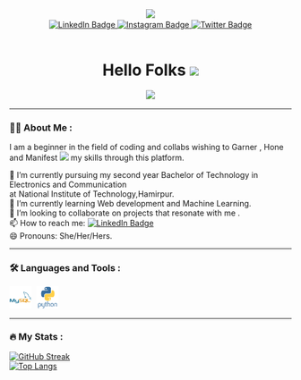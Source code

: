 <div id="header" align="center">
   <img src="https://github.com/Prakriti-Pal/Prakriti-Pal/assets/121712024/36b37ae3-b1e5-4cb7-a0ba-db2bb3a39f57" width="300"/>
</div>
<div id="badges" align="center">
  <a href="https://www.linkedin.com/in/prakriti-pal-008424257/">
    <img src="https://img.shields.io/badge/LinkedIn-black?style=for-the-badge&logo=linkedin&logoColor=white" alt="LinkedIn Badge"/>
  </a>
  <a href="https://www.instagram.com/_prakriti07_/">
    <img src="https://img.shields.io/badge/Instagram-black?style=for-the-badge&logo=Instagram&logoColor=white" alt="Instagram Badge"/>
  </a>
  
  <a href="https://twitter.com/Pal_7_Prakriti">
    <img src="https://img.shields.io/badge/Twitter-black?style=for-the-badge&logo=twitter&logoColor=white" alt="Twitter Badge"/>
  </a>
</div>
<div id="views" align ="center">
  <img src="https://komarev.com/ghpvc/?username=Prakriti-Pal&style=flat-square&color=blue" alt=""/>
</div>

<h1 align ="center">
  Hello Folks 
  <img src="https://media.giphy.com/media/hvRJCLFzcasrR4ia7z/giphy.gif" width="30px"/>
</h1>

<div align="center" >
   <img src="https://github.com/Prakriti-Pal/Prakriti-Pal/assets/121712024/d5a73168-6783-4541-93fc-33118e996689" height ="900" weight="900">
</div>

---

### :woman_technologist: About Me :
I am a beginner in the field of coding and collabs wishing to Garner <img src="" width="30">, Hone <img src="" width="30">and Manifest <img src="https://github.com/Prakriti-Pal/Prakriti-Pal/assets/121712024/f70d87bd-0fb9-4bc3-adfb-3a6bf68ee26a" width="30">
my skills through this platform.
 
 🔭 I’m currently pursuing my second year Bachelor of Technology in Electronics and Communication<br>
   at National Institute of Technology,Hamirpur.<br>
 🌱 I’m currently learning Web development and Machine Learning.<br>
 👯 I’m looking to collaborate on projects that resonate with me .<br>
 📫 How to reach me: <a href="https://www.linkedin.com/in/prakriti-pal-008424257/">
    <img src="https://img.shields.io/badge/LinkedIn-black?style=for-the-badge&logo=linkedin&logoColor=white" alt="LinkedIn Badge"/>
  </a><br>
 😄 Pronouns: She/Her/Hers.


---

### :hammer_and_wrench: Languages and Tools :

<div>
     <img src="https://github.com/devicons/devicon/blob/master/icons/mysql/mysql-original-wordmark.svg" title="MySQL"  alt="MySQL" width="40" height="40"/>&nbsp;
   <img src="https://github.com/devicons/devicon/blob/master/icons/python/python-original-wordmark.svg" title="Python" alt="Python" width="40" height="40"/>&nbsp;
</div>
   <!--
<img src="https://github.com/devicons/devicon/blob/master/icons/react/react-original-wordmark.svg" title="React" alt="React" width="40" height="40"/>&nbsp;
  <img src="https://github.com/devicons/devicon/blob/master/icons/spring/spring-original-wordmark.svg" title="Spring" alt="Spring" width="40" height="40"/>&nbsp;
  <img src="https://github.com/devicons/devicon/blob/master/icons/materialui/materialui-original.svg" title="Material UI" alt="Material UI" width="40" height="40"/>&nbsp;
  <img src="https://github.com/devicons/devicon/blob/master/icons/flutter/flutter-original.svg" title="Flutter" alt="Flutter" width="40" height="40"/>&nbsp;
  <img src="https://github.com/devicons/devicon/blob/master/icons/redux/redux-original.svg" title="Redux" alt="Redux " width="40" height="40"/>&nbsp;
  <img src="https://github.com/devicons/devicon/blob/master/icons/css3/css3-plain-wordmark.svg"  title="CSS3" alt="CSS" width="40" height="40"/>&nbsp;
  <img src="https://github.com/devicons/devicon/blob/master/icons/html5/html5-original.svg" title="HTML5" alt="HTML" width="40" height="40"/>&nbsp;
  <img src="https://github.com/devicons/devicon/blob/master/icons/javascript/javascript-original.svg" title="JavaScript" alt="JavaScript" width="40" height="40"/>&nbsp;
  <img src="https://github.com/devicons/devicon/blob/master/icons/firebase/firebase-plain-wordmark.svg" title="Firebase" alt="Firebase" width="40" height="40"/>&nbsp;
  <img src="https://github.com/devicons/devicon/blob/master/icons/gatsby/gatsby-original.svg" title="Gatsby"  alt="Gatsby" width="40" height="40"/>&nbsp;
<img src="https://github.com/devicons/devicon/blob/master/icons/nodejs/nodejs-original-wordmark.svg" title="NodeJS" alt="NodeJS" width="40" height="40"/>&nbsp;
  <img src="https://github.com/devicons/devicon/blob/master/icons/amazonwebservices/amazonwebservices-plain-wordmark.svg" title="AWS" alt="AWS" width="40" height="40"/>&nbsp;
  <img src="https://github.com/devicons/devicon/blob/master/icons/git/git-original-wordmark.svg" title="Git" **alt="Git" width="40" height="40"/>
</div>-->

---

### :fire: My Stats :
[![GitHub Streak](http://github-readme-streak-stats.herokuapp.com?user=Prakriti-Pal&theme=dark&background=000000)](https://git.io/streak-stats)<br>
[![Top Langs](https://github-readme-stats.vercel.app/api/top-langs/?username=Prakriti-Pal)](https://github.com/anuraghazra/github-readme-stats)


<!-- link **https://www.sitepoint.com/github-profile-readme/-->
